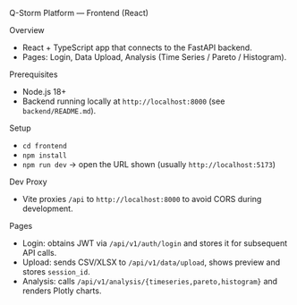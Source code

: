 Q-Storm Platform — Frontend (React)

Overview
- React + TypeScript app that connects to the FastAPI backend.
- Pages: Login, Data Upload, Analysis (Time Series / Pareto / Histogram).

Prerequisites
- Node.js 18+
- Backend running locally at `http://localhost:8000` (see `backend/README.md`).

Setup
- `cd frontend`
- `npm install`
- `npm run dev` → open the URL shown (usually `http://localhost:5173`)

Dev Proxy
- Vite proxies `/api` to `http://localhost:8000` to avoid CORS during development.

Pages
- Login: obtains JWT via `/api/v1/auth/login` and stores it for subsequent API calls.
- Upload: sends CSV/XLSX to `/api/v1/data/upload`, shows preview and stores `session_id`.
- Analysis: calls `/api/v1/analysis/{timeseries,pareto,histogram}` and renders Plotly charts.

